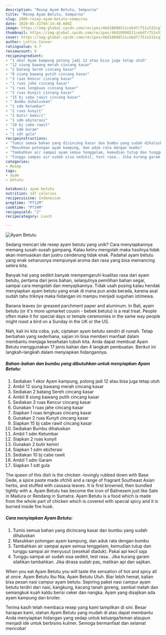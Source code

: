 ```yaml
---
description: "Resep Ayam Betutu, Sempurna"
title: "Resep Ayam Betutu, Sempurna"
slug: 2806-resep-ayam-betutu-sempurna
date: 2020-05-31T04:14:48.686Z
image: https://img-global.cpcdn.com/recipes/46d18098511cebdf/751x532cq70/ayam-betutu-foto-resep-utama.jpg
thumbnail: https://img-global.cpcdn.com/recipes/46d18098511cebdf/751x532cq70/ayam-betutu-foto-resep-utama.jpg
cover: https://img-global.cpcdn.com/recipes/46d18098511cebdf/751x532cq70/ayam-betutu-foto-resep-utama.jpg
author: Lottie Conner
ratingvalue: 4.7
reviewcount: 9
recipeingredient:
- "1 ekor Ayam kampung potong jadi 12 atau bisa juga tetap utuh"
- "12 siung bawang merah cincang kasar"
- "2 batang Sereh cincang kasar"
- "8 siung bawang putih cincang kasar"
- "3 ruas Kencur cincang kasar"
- "1 ruas jahe cincang kasar"
- "1 ruas lengkuas cincang kasar"
- "2 ruas Kunyit cincang kasar"
- "15 bj cabe rawit cincang kasar"
- " Bumbu dihaluskan"
- "1 sdm Ketumbar"
- "2 ruas kunyit"
- "2 butir kemiri"
- "1 sdm ebiterasi"
- "10 bj cabe rawit"
- "1 sdm Garam"
- "1 sdt gula"
recipeinstructions:
- "Tumis semua bahan yang dicincang kasar dan bumbu yang sudah dihaluskan"
- "Masukkan potongan ayam kampung, dan aduk rata dengan bumbu"
- "Tambahkan air sampai ayam semua tenggelam, kemudian tutup dan tunggu sampai air menyusut (sesekali diaduk). Pakai api kecil saja"
- "Tunggu sampai air sudah sisa sedikit, test rasa.. Jika kurang garam silahkan tambahkan. Jika dirasa sudah pas, matikan api dan sajikan."
categories:
- Resep
tags:
- ayam
- betutu

katakunci: ayam betutu 
nutrition: 147 calories
recipecuisine: Indonesian
preptime: "PT12M"
cooktime: "PT34M"
recipeyield: "2"
recipecategory: Lunch

---
```



![Ayam Betutu](https://img-global.cpcdn.com/recipes/46d18098511cebdf/751x532cq70/ayam-betutu-foto-resep-utama.jpg)

Sedang mencari ide resep ayam betutu yang unik? Cara menyiapkannya memang susah-susah gampang. Kalau keliru mengolah maka hasilnya tidak akan memuaskan dan justru cenderung tidak enak. Padahal ayam betutu yang enak seharusnya mempunyai aroma dan rasa yang bisa memancing selera kita.

Banyak hal yang sedikit banyak mempengaruhi kualitas rasa dari ayam betutu, pertama dari jenis bahan, selanjutnya pemilihan bahan segar, sampai cara mengolah dan menyajikannya. Tidak usah pusing kalau hendak menyiapkan ayam betutu yang enak di mana pun anda berada, karena asal sudah tahu triknya maka hidangan ini mampu menjadi suguhan istimewa.

Banana leaves (or greased parchment paper and aluminum. In Bali, ayam betutu (or it&#39;s more upmarket cousin - bebek betutu) is a real treat. People often make it for special days or temple ceremonies in the same way people might roast a bird on a Sunday in the UK or the US.


Nah, kali ini kita coba, yuk, ciptakan ayam betutu sendiri di rumah. Tetap berbahan yang sederhana, sajian ini bisa memberi manfaat dalam membantu menjaga kesehatan tubuh kita. Anda dapat membuat Ayam Betutu menggunakan 17 jenis bahan dan 4 langkah pembuatan. Berikut ini langkah-langkah dalam menyiapkan hidangannya.

<!--inarticleads1-->

##### Bahan-bahan dan bumbu yang dibutuhkan untuk menyiapkan Ayam Betutu:

1. Sediakan 1 ekor Ayam kampung, potong jadi 12 atau bisa juga tetap utuh
1. Ambil 12 siung bawang merah cincang kasar
1. Sediakan 2 batang Sereh cincang kasar
1. Ambil 8 siung bawang putih cincang kasar
1. Sediakan 3 ruas Kencur cincang kasar
1. Gunakan 1 ruas jahe cincang kasar
1. Siapkan 1 ruas lengkuas cincang kasar
1. Gunakan 2 ruas Kunyit cincang kasar
1. Siapkan 15 bj cabe rawit cincang kasar
1. Sediakan  Bumbu dihaluskan
1. Ambil 1 sdm Ketumbar
1. Siapkan 2 ruas kunyit
1. Gunakan 2 butir kemiri
1. Siapkan 1 sdm ebi/terasi
1. Sediakan 10 bj cabe rawit
1. Ambil 1 sdm Garam
1. Siapkan 1 sdt gula


The queen of this dish is the chicken -lovingly rubbed down with Base Gede, a spice paste made ofchili and a range of fragrant Southeast Asian herbs, and stuffed with cassava leaves. It is first browned, then bundled tightly with a. Ayam Betutu has become the icon of Balinesem just like Sate in Madura or Rendang in Sumatra. Ayam Betutu is a food which is made from the whole part of chicken which is covered with special spicy and it is burned inside fire husk. 

<!--inarticleads2-->

##### Cara menyiapkan Ayam Betutu:

1. Tumis semua bahan yang dicincang kasar dan bumbu yang sudah dihaluskan
1. Masukkan potongan ayam kampung, dan aduk rata dengan bumbu
1. Tambahkan air sampai ayam semua tenggelam, kemudian tutup dan tunggu sampai air menyusut (sesekali diaduk). Pakai api kecil saja
1. Tunggu sampai air sudah sisa sedikit, test rasa.. Jika kurang garam silahkan tambahkan. Jika dirasa sudah pas, matikan api dan sajikan.


When you eat Ayam Betutu you will taste the sensation of hot and spicy all at once. Ayam Betutu Ibu Nia; Ayam Betutu Utuh. Biar lebih hemat, kalian bisa pesan nasi campur ayam betutu. Sepiring paket nasi campur ayam betutu terdiri dari nasi, kangkung, kacang tanah goreng, sambal matah dan semangkuk kuah kaldu berisi ceker dan nangka. Ayam yang disajikan ada ayam kampung dan broiler. 

Terima kasih telah membaca resep yang kami tampilkan di sini. Besar harapan kami, olahan Ayam Betutu yang mudah di atas dapat membantu Anda menyiapkan hidangan yang sedap untuk keluarga/teman ataupun menjadi ide untuk berbisnis kuliner. Semoga bermanfaat dan selamat mencoba!
